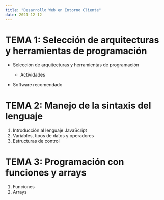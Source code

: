 ```yaml
---
title: "Desarrollo Web en Entorno Cliente"
date: 2021-12-12
---
```


# TEMA 1: Selección de arquitecturas y herramientas de programación

- Selección de arquitecturas y herramientas de programación

  - Actividades

- Software recomendado

# TEMA 2: Manejo de la sintaxis del lenguaje

1. Introducción al lenguaje JavaScript
2. Variables, tipos de datos y operadores
3. Estructuras de control

# TEMA 3: Programación con funciones y arrays

1. Funciones
2. Arrays
